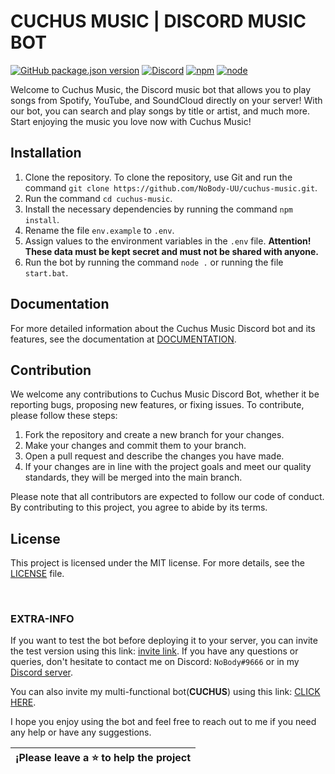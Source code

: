 # CUCHUS MUSIC | DISCORD MUSIC BOT

[![GitHub package.json version](https://img.shields.io/github/package-json/v/NoBody-UU/cuchus-music.svg)](https://github.com/NoBody-UU/cuchus-music)
[![Discord](https://img.shields.io/discord/644672989014523940.svg)](https://discord.gg/MqNKpdrGjw)
[![npm](https://img.shields.io/npm/v/npm.svg)](https://www.npmjs.com/)
[![node](https://img.shields.io/node/v/discord.js.svg)](https://nodejs.org/)

Welcome to Cuchus Music, the Discord music bot that allows you to play songs from Spotify, YouTube, and SoundCloud directly on your server! With our bot, you can search and play songs by title or artist, and much more. Start enjoying the music you love now with Cuchus Music!

## Installation

1. Clone the repository. To clone the repository, use Git and run the command `git clone https://github.com/NoBody-UU/cuchus-music.git`.
2. Run the command `cd cuchus-music`.
3. Install the necessary dependencies by running the command `npm install`.
4. Rename the file `env.example` to `.env`.
5. Assign values to the environment variables in the `.env` file. **Attention! These data must be kept secret and must not be shared with anyone.**
6. Run the bot by running the command `node .` or running the file `start.bat`.

## Documentation

For more detailed information about the Cuchus Music Discord bot and its features, see the documentation at [DOCUMENTATION](https://doc-cuchusmusic.nobody-dev.me).

## Contribution

We welcome any contributions to Cuchus Music Discord Bot, whether it be reporting bugs, proposing new features, or fixing issues. To contribute, please follow these steps:

1. Fork the repository and create a new branch for your changes.
2. Make your changes and commit them to your branch.
3. Open a pull request and describe the changes you have made.
4. If your changes are in line with the project goals and meet our quality standards, they will be merged into the main branch.

Please note that all contributors are expected to follow our code of conduct. By contributing to this project, you agree to abide by its terms.

## License

This project is licensed under the MIT license. For more details, see the [LICENSE](LICENSE) file.

<br>

### EXTRA-INFO

If you want to test the bot before deploying it to your server, you can invite the test version using this link: [invite link](https://discord.com/api/oauth2/authorize?client_id=1033487955509137570&permissions=8&scope=bot%20applications.commands).
If you have any questions or queries, don't hesitate to contact me on Discord: `NoBody#9666` or in my [Discord server]().

You can also invite my multi-functional bot(**CUCHUS**) using this link: [CLICK HERE]().

I hope you enjoy using the bot and feel free to reach out to me if you need any help or have any suggestions.


| ¡Please leave a ⭐ to help the project|
|----------------------------------------------|